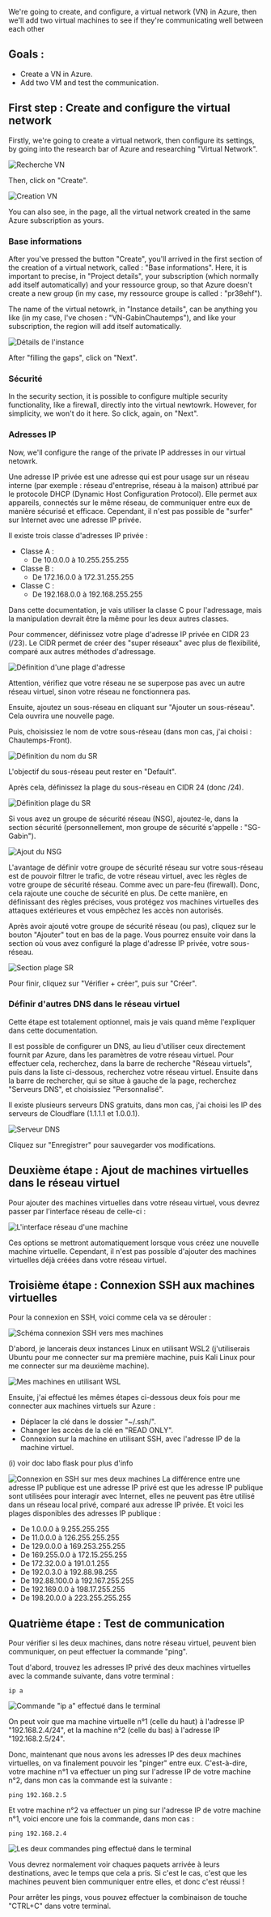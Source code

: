 We're going to create, and configure, a virtual network (VN) in Azure, then we'll add two virtual machines to see if they're communicating well between each other

## Goals :
- Create a VN in Azure.
- Add two VM and test the communication.

## First step : Create and configure the virtual network
Firstly, we're going to create a virtual network, then configure its settings, by going into the research bar of Azure and researching "Virtual Network". 

![Recherche VN](img/vn_search.png)

Then, click on "Create".

![Creation VN](img/vn_create.png)

You can also see, in the page, all the virtual network created in the same Azure subscription as yours.

### Base informations
[//]: <> (Check the multiple names, they're basic translation of what was written in Azure.)
After you've pressed the button "Create", you'll arrived in the first section of the creation of a virtual network, called : "Base informations".
Here, it is important to precise, in "Project details", your subscription (which normally add itself automatically) and your ressource group, so that Azure doesn't create a new group (in my case, my ressource groupe is called : "pr38ehf").

The name of the virtual netowrk, in "Instance details", can be anything you like (in my case, I've chosen : "VN-GabinChautemps"), and like your subscription, the region will add itself automatically.

![Détails de l'instance](img/vn_details.png)

[//]: <> (Reworte the first half omg :/)
After "filling the gaps", click on "Next".

### Sécurité
In the security section, it is possible to configure multiple security functionality, like a firewall, directly into the virtual newtowrk. However, for simplicity, we won't do it here. So click, again, on "Next".

### Adresses IP
Now, we'll configure the range of the private IP addresses in our virtual netowrk.

Une adresse IP privée est une adresse qui est pour usage sur un réseau interne (par exemple : réseau d'entreprise, réseau à la maison) attribué par le protocole DHCP (Dynamic Host Configuration Protocol). Elle permet aux appareils, connectés sur le même réseau, de communiquer entre eux de manière sécurisé et efficace. Cependant, il n'est pas possible de "surfer" sur Internet avec une adresse IP privée.

Il existe trois classe d'adresses IP privée :
- Classe A :
	- De 10.0.0.0 à 10.255.255.255
- Classe B :
	- De 172.16.0.0 à 172.31.255.255
- Classe C :
	- De 192.168.0.0 à 192.168.255.255

Dans cette documentation, je vais utiliser la classe C pour l'adressage, mais la manipulation devrait être la même pour les deux autres classes.

Pour commencer, définissez votre plage d'adresse IP privée en CIDR 23 (/23). Le CIDR permet de créer des "super réseaux" avec plus de flexibilité, comparé aux autres méthodes d'adressage.

![Définition d'une plage d'adresse](img/ip_config.png)

Attention, vérifiez que votre réseau ne se superpose pas avec un autre réseau virtuel, sinon votre réseau ne fonctionnera pas.

Ensuite, ajoutez un sous-réseau en cliquant sur "Ajouter un sous-réseau". Cela ouvrira une nouvelle page.

Puis, choisissiez le nom de votre sous-réseau (dans mon cas, j'ai choisi : Chautemps-Front). 

![Définition du nom du SR](img/subnet_name.png)

L'objectif du sous-réseau peut rester en "Default".

Après cela, définissez la plage du sous-réseau en CIDR 24 (donc /24).

![Définition plage du SR](img/subnet_range.png)

Si vous avez un groupe de sécurité réseau (NSG), ajoutez-le, dans la section sécurité (personnellement, mon groupe de sécurité s'appelle : "SG-Gabin"). 

![Ajout du NSG](img/nsg_added.png)

L'avantage de définir votre groupe de sécurité réseau sur votre sous-réseau est de pouvoir filtrer le trafic, de votre réseau virtuel, avec les règles de votre groupe de sécurité réseau. Comme avec un pare-feu (firewall). Donc, cela rajoute une couche de sécurité en plus. De cette manière, en définissant des règles précises, vous protégez vos machines virtuelles des attaques extérieures et vous empêchez les accès non autorisés.

Après avoir ajouté votre groupe de sécurité réseau (ou pas), cliquez sur le bouton "Ajouter" tout en bas de la page. Vous pourrez ensuite voir dans la section où vous avez configuré la plage d'adresse IP privée, votre sous-réseau.

![Section plage SR](img/show_range.png)

Pour finir, cliquez sur "Vérifier + créer", puis sur "Créer".

### Définir d'autres DNS dans le réseau virtuel
Cette étape est totalement optionnel, mais je vais quand même l'expliquer dans cette documentation.

Il est possible de configurer un DNS, au lieu d'utiliser ceux directement fournit par Azure, dans les paramètres de votre réseau virtuel. Pour effectuer cela, recherchez, dans la barre de recherche "Réseau virtuels", puis dans la liste ci-dessous, recherchez votre réseau virtuel. Ensuite dans la barre de rechercher, qui se situe à gauche de la page, recherchez "Serveurs DNS", et choisissiez "Personnalisé".

Il existe plusieurs serveurs DNS gratuits, dans mon cas, j'ai choisi les IP des serveurs de Cloudflare (1.1.1.1 et 1.0.0.1).

![Serveur DNS](img/dns.png)

Cliquez sur "Enregistrer" pour sauvegarder vos modifications.

## Deuxième étape : Ajout de machines virtuelles dans le réseau virtuel
Pour ajouter des machines virtuelles dans votre réseau virtuel, vous devrez passer par l'interface réseau de celle-ci :

![L'interface réseau d'une machine](img/ext_network.png)

Ces options se mettront automatiquement lorsque vous créez une nouvelle machine virtuelle. Cependant, il n'est pas possible d'ajouter des machines virtuelles déjà créées dans votre réseau virtuel.

## Troisième étape : Connexion SSH aux machines virtuelles
Pour la connexion en SSH, voici comme cela va se dérouler :

![Schéma connexion SSH vers mes machines](img/schéma_projet_réseau_virtuel(1).jpg)

D'abord, je lancerais deux instances Linux en utilisant WSL2 (j'utiliserais Ubuntu pour me connecter sur ma première machine, puis Kali Linux pour me connecter sur ma deuxième machine).

![Mes machines en utilisant WSL](img/wsl_machines.png)

Ensuite, j'ai effectué les mêmes étapes ci-dessous deux fois pour me connecter aux machines virtuels sur Azure :
- Déplacer la clé dans le dossier "~/.ssh/".
- Changer les accès de la clé en "READ ONLY".
- Connexion sur la machine en utilisant SSH, avec l'adresse IP de la machine virtuel.

[//]: <> (A ajouter le lien vers l'autre doc)
(i) voir doc labo flask pour plus d'info

![Connexion en SSH sur mes deux machines](img/steps_to_ssh.png)
La différence entre une adresse IP publique est une adresse IP privé est que les adresse IP publique sont utilisées pour interagir avec Internet, elles ne peuvent pas être utilisé dans un réseau local privé, comparé aux adresse IP privée. Et voici les plages disponibles des adresses IP publique :
- De 1.0.0.0 à 9.255.255.255
- De 11.0.0.0 à 126.255.255.255
- De 129.0.0.0 à 169.253.255.255
- De 169.255.0.0 à 172.15.255.255
- De 172.32.0.0 à 191.0.1.255
- De 192.0.3.0 à 192.88.98.255
- De 192.88.100.0 à 192.167.255.255
- De 192.169.0.0 à 198.17.255.255
- De 198.20.0.0 à 223.255.255.255

## Quatrième étape : Test de communication
Pour vérifier si les deux machines, dans notre réseau virtuel, peuvent bien communiquer, on peut effectuer la commande "ping".

Tout d'abord, trouvez les adresses IP privé des deux machines virtuelles avec la commande suivante, dans votre terminal :

```
ip a
```

[//]: <> (A voir s'il faut masquer une info ici, j'ai pas envie que les gens me dox :p)
[//]: <> (Je crois qu'il y a pas grand chose mais je veux juste être sûr.)
![Commande "ip a" effectué dans le terminal](img/command_ip_a.png)

On peut voir que ma machine virtuelle n°1 (celle du haut) à l'adresse IP "192.168.2.4/24", et la machine n°2 (celle du bas) à l'adresse IP "192.168.2.5/24".

Donc, maintenant que nous avons les adresses IP des deux machines virtuelles, on va finalement pouvoir les "pinger" entre eux. C'est-à-dire, votre machine n°1 va effectuer un ping sur l'adresse IP de votre machine n°2, dans mon cas la commande est la suivante :

```
ping 192.168.2.5
```

Et votre machine n°2 va effectuer un ping sur l'adresse IP de votre machine n°1, voici encore une fois la commande, dans mon cas :

```
ping 192.168.2.4
```

![Les deux commandes ping effectué dans le terminal](img/pung.png)

Vous devrez normalement voir chaques paquets arrivée à leurs destinations, avec le temps que cela a pris. Si c'est le cas, c'est que les machines peuvent bien communiquer entre elles, et donc c'est réussi !

Pour arrêter les pings, vous pouvez effectuer la combinaison de touche "CTRL+C" dans votre terminal.

